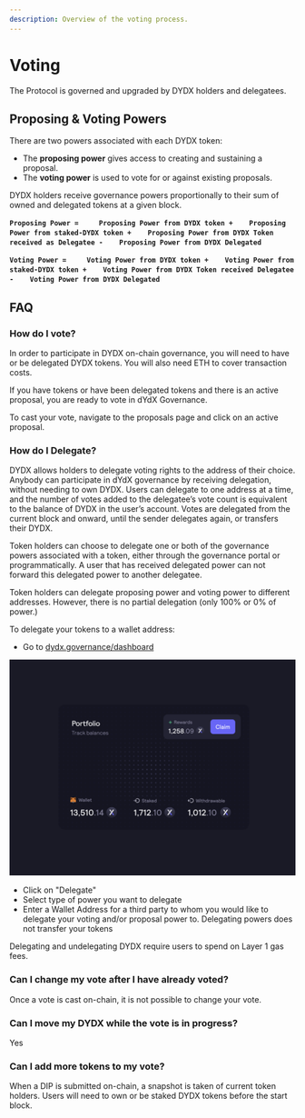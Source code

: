 ```yaml
---
description: Overview of the voting process.
---
```


# Voting

The Protocol is governed and upgraded by DYDX holders and delegatees.

## **Proposing & Voting Powers**

There are two powers associated with each DYDX token:

* The **proposing power** gives access to creating and sustaining a proposal.
* The **voting power** is used to vote for or against existing proposals.

DYDX holders receive governance powers proportionally to their sum of owned and delegated tokens at a given block.

**`Proposing Power =    
Proposing Power from DYDX token +   
Proposing Power from staked-DYDX token +   
Proposing Power from DYDX Token received as Delegatee -   
Proposing Power from DYDX Delegated`**

**`Voting Power =    
Voting Power from DYDX token +   
Voting Power from staked-DYDX token +   
Voting Power from DYDX Token received Delegatee -   
Voting Power from DYDX Delegated`**

## FAQ

### How do I vote?

In order to participate in DYDX on-chain governance, you will need to have or be delegated DYDX tokens. You will also need ETH to cover transaction costs.

If you have tokens or have been delegated tokens and there is an active proposal, you are ready to vote in dYdX Governance. 

To cast your vote, navigate to the proposals page and click on an active proposal.

### **How do I Delegate?**

DYDX allows holders to delegate voting rights to the address of their choice. Anybody can participate in dYdX governance by receiving delegation, without needing to own DYDX. Users can delegate to one address at a time, and the number of votes added to the delegatee’s vote count is equivalent to the balance of DYDX in the user’s account. Votes are delegated from the current block and onward, until the sender delegates again, or transfers their DYDX.

Token holders can choose to delegate one or both of the governance powers associated with a token, either through the governance portal or programmatically. A user that has received delegated power can not forward this delegated power to another delegatee.

Token holders can delegate proposing power and voting power to different addresses. However, there is no partial delegation \(only 100% or 0% of power.\)

To delegate your tokens to a wallet address: 

* Go to [dydx.governance/dashboard](https://dydx.governance/dashboard)

![](../.gitbook/assets/image.png)

* Click on "Delegate"
* Select type of power you want to delegate
* Enter a Wallet Address for a third party to whom you would like to delegate your voting and/or proposal power to. Delegating powers does not transfer your tokens

Delegating and undelegating DYDX require users to spend on Layer 1 gas fees.

### Can I change my vote after I have already voted?

Once a vote is cast on-chain, it is not possible to change your vote.

### Can I move my DYDX while the vote is in progress?

Yes

### Can I add more tokens to my vote?

When a DIP is submitted on-chain, a snapshot is taken of current token holders. Users will need to own or be staked DYDX tokens before the start block.

